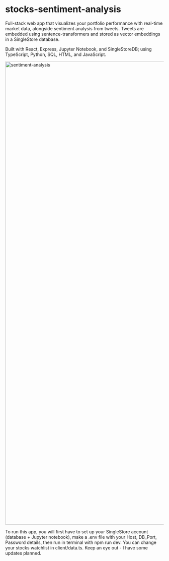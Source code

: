 # stocks-sentiment-analysis
Full-stack web app that visualizes your portfolio performance with real-time market data, alongside sentiment analysis from tweets. Tweets are embedded using sentence-transformers and stored as vector embeddings in a SingleStore database.

Built with React, Express, Jupyter Notebook, and SingleStoreDB; using TypeScript, Python, SQL, HTML, and JavaScript.

<img width="1470" alt="sentiment-analysis" src="https://github.com/user-attachments/assets/afc094dd-fc9d-42d2-80e1-fad72447c909" />



To run this app, you will first have to set up your SingleStore account (database + Jupyter notebook), make a .env file with your Host, DB_Port, Password details, then run in terminal with npm run dev. You can change your stocks watchlist in client/data.ts. Keep an eye out - I have some updates planned.
